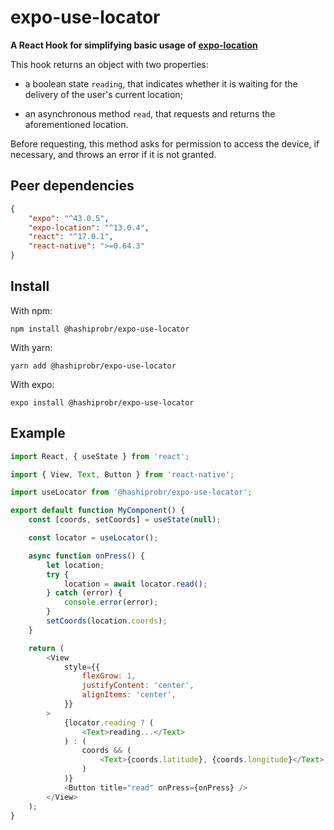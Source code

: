 expo-use-locator
================

**A React Hook for simplifying basic usage of
[expo-location](https://docs.expo.dev/versions/latest/sdk/location/)**

This hook returns an object with two properties:

* a boolean state `reading`, that indicates whether it is waiting for the
  delivery of the user's current location;

* an asynchronous method `read`, that requests and returns the aforementioned
  location.

Before requesting, this method asks for permission to access the device, if
necessary, and throws an error if it is not granted.


Peer dependencies
-----------------

``` json
{
    "expo": "^43.0.5",
    "expo-location": "^13.0.4",
    "react": "^17.0.1",
    "react-native": ">=0.64.3"
}
```


Install
-------

With npm:

```
npm install @hashiprobr/expo-use-locator
```

With yarn:

```
yarn add @hashiprobr/expo-use-locator
```

With expo:

```
expo install @hashiprobr/expo-use-locator
```


Example
-------

``` js
import React, { useState } from 'react';

import { View, Text, Button } from 'react-native';

import useLocator from '@hashiprobr/expo-use-locator';

export default function MyComponent() {
    const [coords, setCoords] = useState(null);

    const locator = useLocator();

    async function onPress() {
        let location;
        try {
            location = await locator.read();
        } catch (error) {
            console.error(error);
        }
        setCoords(location.coords);
    }

    return (
        <View
            style={{
                flexGrow: 1,
                justifyContent: 'center',
                alignItems: 'center',
            }}
        >
            {locator.reading ? (
                <Text>reading...</Text>
            ) : (
                coords && (
                    <Text>{coords.latitude}, {coords.longitude}</Text>
                )
            )}
            <Button title="read" onPress={onPress} />
        </View>
    );
}
```
